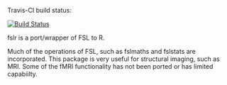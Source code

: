 Travis-CI build status:

[![Build Status](https://travis-ci.org/muschellij2/fslr.svg?branch=master)](https://travis-ci.org/muschellij2/fslr)

fslr is a port/wrapper of FSL to R.

Much of the operations of FSL, such as fslmaths and fslstats are incorporated.  This package is very useful for structural imaging, such as MRI.  Some of the fMRI functionality has not been ported or has limited capabiilty.